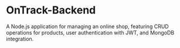 # OnTrack-Backend
A Node.js application for managing an online shop, featuring CRUD operations for products, user authentication with JWT, and MongoDB integration.
